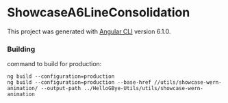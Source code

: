 # ShowcaseA6LineConsolidation

This project was generated with [Angular CLI](https://github.com/angular/angular-cli) version 6.1.0.

### Building

command to build for production:

    ng build --configuration=production
    ng build --configuration=production --base-href //utils/showcase-wern-animation/ --output-path ../HelloGBye-Utils/utils/showcase-wern-animation

